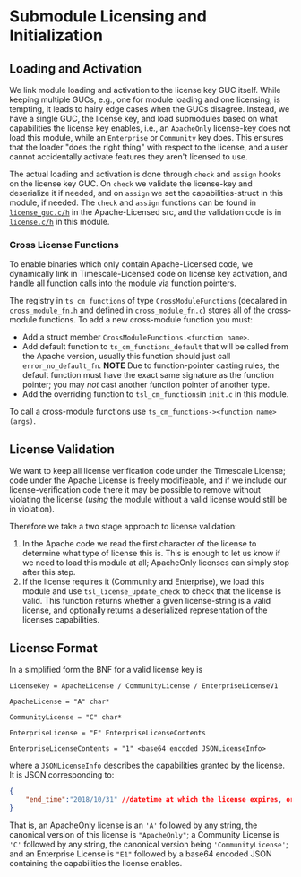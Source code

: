 # Submodule Licensing and Initialization #

## Loading and Activation ##

We link module loading and activation to the license key GUC itself.
While keeping multiple GUCs, e.g., one for module loading and one licensing,
is tempting, it leads to hairy edge cases when the GUCs disagree.
Instead, we have a single GUC, the license key, and load submodules based on
what capabilities the license key enables, i.e., an `ApacheOnly` license-key does
not load this module, while an `Enterprise` or `Community` key does. This
ensures that the loader "does the right thing" with respect to the license, and
a user cannot accidentally activate features they aren't licensed to use.

The actual loading and activation is done through `check` and `assign` hooks on
the license key GUC. On `check` we validate the license-key and deserialize it
if needed, and on `assign` we set the capabilities-struct in this module,
if needed. The `check` and `assign` functions can be found in
[`license_guc.c/h`](/src/license_guc.c) in the Apache-Licensed src, and the
validation code is in [`license.c/h`](./license.c) in this module.

### Cross License Functions ###

To enable binaries which only contain Apache-Licensed code,
we dynamically link in Timescale-Licensed code on license key activation,
and handle all function calls into the module via function pointers.

The registry in `ts_cm_functions` of type `CrossModuleFunctions` (decalared in
[`cross_module_fn.h`](/src/cross_module_fn.h) and defined in
[`cross_module_fn.c`](/src/cross_module_fn.c)) stores all of the cross-module
functions. To add a new cross-module function you must:
  - Add a struct member `CrossModuleFunctions.<function name>`.
  - Add default function to `ts_cm_functions_default` that will be called from the Apache version, usually this function should just call `error_no_default_fn`. **NOTE** Due to function-pointer casting rules, the default function must have the exact same signature as the function pointer; you may _not_ cast another function pointer of another type.
  - Add the overriding function to `tsl_cm_functions`in `init.c` in this module.

To call a cross-module functions use `ts_cm_functions-><function name>(args)`.

## License Validation ##

We want to keep all license verification code under the Timescale License;
code under the Apache License is freely modifieable, and if we include our
license-verification code there it may be possible to remove without violating
the license (_using_ the module without a valid license would still be in
violation).

Therefore we take a two stage approach to license validation:

1. In the Apache code we read the first character of the license to determine what type of license this is. This is enough to let us know if we need to load this module at all; ApacheOnly licenses can simply stop after this step.
2. If the license requires it (Community and Enterprise), we load this module and use `tsl_license_update_check` to check that the license is valid. This function returns whether a given license-string is a valid license, and optionally returns a deserialized representation of the licenses capabilities.

## License Format ##

In a simplified form the BNF for a valid license key is

```ABNF
LicenseKey = ApacheLicense / CommunityLicense / EnterpriseLicenseV1

ApacheLicense = "A" char*

CommunityLicense = "C" char*

EnterpriseLicense = "E" EnterpriseLicenseContents

EnterpriseLicenseContents = "1" <base64 encoded JSONLicenseInfo>
```

where a `JSONLicenseInfo` describes the capabilities granted by the license.
It is JSON corresponding to:

```JSON
{
    "end_time":"2018/10/31" //datetime at which the license expires, or left out if the license is valid forever
}
```

That is, an ApacheOnly license is an `'A'` followed by any string, the canonical
version of this license is `"ApacheOnly"`; a Community License is `'C'` followed
by any string, the canonical version being `'CommunityLicense'`; and an
Enterprise License is `"E1"` followed by a base64 encoded JSON containing the
capabilities the license enables.
